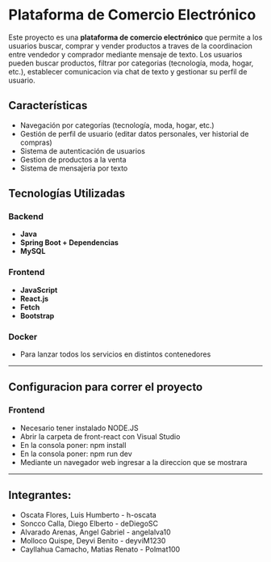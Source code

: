 # Plataforma de Comercio Electrónico

Este proyecto es una **plataforma de comercio electrónico** que permite a los usuarios buscar, comprar y vender productos a traves de la coordinacion entre vendedor y comprador mediante mensaje de texto. Los usuarios pueden buscar productos, filtrar por categorias (tecnología, moda, hogar, etc.), establecer comunicacion via chat de texto y gestionar su perfil de usuario.

## Características

- Navegación por categorías (tecnología, moda, hogar, etc.)
- Gestión de perfil de usuario (editar datos personales, ver historial de compras)
- Sistema de autenticación de usuarios
- Gestion de productos a la venta
- Sistema de mensajeria por texto

## Tecnologías Utilizadas

### Backend

- **Java**
- **Spring Boot + Dependencias**
- **MySQL**

### Frontend

- **JavaScript**
- **React.js**
- **Fetch**
- **Bootstrap**

### Docker
- Para lanzar todos los servicios en distintos contenedores
_______________________________________________________________________

## Configuracion para correr el proyecto

### Frontend
- Necesario tener instalado NODE.JS
- Abrir la carpeta de front-react con Visual Studio
- En la consola poner: npm install
- En la consola poner: npm run dev
- Mediante un navegador web ingresar a la direccion que se mostrara

_______________________________________________________________________

## Integrantes:
- Oscata Flores, Luis Humberto - h-oscata
- Soncco Calla, Diego Elberto - deDiegoSC
- Alvarado Arenas, Angel Gabriel - angelalva10
- Molloco Quispe, Deyvi Benito - deyviM1230
- Cayllahua Camacho, Matias Renato - Polmat100
